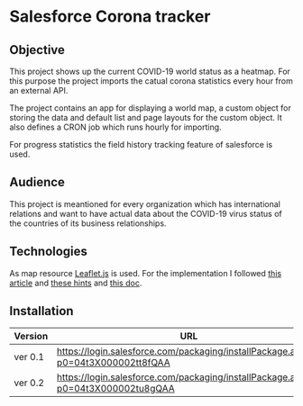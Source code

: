 # Salesforce Corona tracker

## Objective

This project shows up the current COVID-19 world status as a heatmap.
For this purpose the project imports the catual corona statistics every hour from an external API.

The project contains an app for displaying a world map, a custom object for storing the data and default list and page layouts for the custom object. It also defines a CRON job which runs hourly for importing.

For progress statistics the field history tracking feature of salesforce is used.

## Audience

This project is meantioned for every organization which has international relations and want to have actual data about the COVID-19 virus status of the countries of its business relationships.

## Technologies

As map resource [Leaflet.js](https://leafletjs.com/) is used. For the implementation I followed [this article](https://www.forcetalks.com/blog/introduction-of-leaflet-map-in-salesforce-lightning-component/) and [these hints](https://salesforce.stackexchange.com/a/254218) and [this doc](https://developer.salesforce.com/docs/component-library/bundle/lightning-platform-resource-loader/documentation).

## Installation

|Version|URL|
|---|---|
|ver 0.1|https://login.salesforce.com/packaging/installPackage.apexp?p0=04t3X000002tt8fQAA|
|ver 0.2|https://login.salesforce.com/packaging/installPackage.apexp?p0=04t3X000002tu8gQAA|
